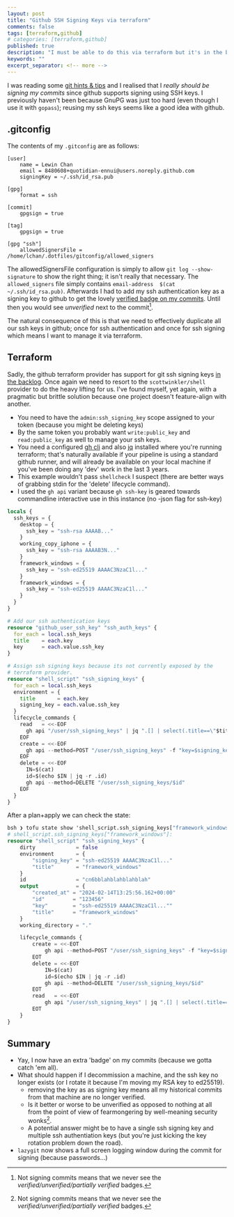 ```yaml
---
layout: post
title: "Github SSH Signing Keys via terraform"
comments: false
tags: [terraform,github]
# categories: [terraform,github]
published: true
description: "I must be able to do this via terraform but it's in the backlog"
keywords: ""
excerpt_separator: <!-- more -->
---
```


I was reading some [git hints & tips](https://blog.gitbutler.com/git-tips-and-tricks/) and I realised that I _really should be signing my commits_ since github supports signing using SSH keys. I previously haven't been because GnuPG was just too hard (even though I use it with `gopass`); reusing my ssh keys seems like a good idea with github.

<!-- more -->

## .gitconfig

The contents of my `.gitconfig` are as follows:

```
[user]
	name = Lewin Chan
	email = 8480608+quotidian-ennui@users.noreply.github.com
	signingKey = ~/.ssh/id_rsa.pub

[gpg]
	format = ssh

[commit]
	gpgsign = true

[tag]
	gpgsign = true

[gpg "ssh"]
	allowedSignersFile = /home/lchan/.dotfiles/gitconfig/allowed_signers
```

The allowedSignersFile configuration is simply to allow `git log --show-signature` to show the right thing; it isn't really that necessary. The `allowed_signers` file simply contains `email-address  $(cat ~/.ssh/id_rsa.pub)`. Afterwards I had to add my ssh authentication key as a signing key to github to get the lovely [verified badge on my commits](https://github.com/quotidian-ennui/ubuntu-dpm/commit/417c7a2ccc3997bd47dc519109be31fb971320ac). Until then you would see _unverified_ next to the commit[^1].

The natural consequence of this is that we need to effectively duplicate all our ssh keys in github; once for ssh authentication and once for ssh signing which means I want to manage it via terraform.

## Terraform

Sadly, the github terraform provider has support for git ssh signing keys [in the backlog](https://github.com/integrations/terraform-provider-github/issues/1917). Once again we need to resort to the `scottwinkler/shell` provider to do the heavy lifting for us. I've found myself, yet again, with a pragmatic but brittle solution because one project doesn't feature-align with another.

- You need to have the `admin:ssh_signing_key` scope assigned to your token (because you might be deleting keys)
- By the same token you probably want `write:public_key` and `read:public_key` as well to manage your ssh keys.
- You need a configured [gh cli](https://github.com/cli/cli) and also [jq](https://github.com/jqlang/jq) installed where you're running terraform; that's naturally available if your pipeline is using a standard github runner, and will already be available on your local machine if you've been doing any 'dev' work in the last 3 years.
- This example wouldn't pass `shellcheck` I suspect (there are better ways of grabbing stdin for the 'delete' lifecycle command).
- I used the `gh api` variant because `gh ssh-key` is geared towards commandline interactive use in this instance (no -json flag for ssh-key)

```terraform
locals {
  ssh_keys = {
    desktop = {
      ssh_key = "ssh-rsa AAAAB..."
    }
    working_copy_iphone = {
      ssh_key = "ssh-rsa AAAAB3N..."
    }
    framework_windows = {
      ssh_key = "ssh-ed25519 AAAAC3NzaC1l..."
    }
    framework_windows = {
      ssh_key = "ssh-ed25519 AAAAC3NzaC1l..."
    }
  }
}

# Add our ssh authentication keys
resource "github_user_ssh_key" "ssh_auth_keys" {
  for_each = local.ssh_keys
  title    = each.key
  key      = each.value.ssh_key
}

# Assign ssh signing keys because its not currently exposed by the
# terraform provider.
resource "shell_script" "ssh_signing_keys" {
  for_each = local.ssh_keys
  environment = {
    title       = each.key
    signing_key = each.value.ssh_key
  }
  lifecycle_commands {
    read   = <<-EOF
      gh api "/user/ssh_signing_keys" | jq ".[] | select(.title==\"$title\")"
    EOF
    create = <<-EOF
      gh api --method=POST "/user/ssh_signing_keys" -f "key=$signing_key" -f "title=$title"
    EOF
    delete = <<-EOF
      IN=$(cat)
      id=$(echo $IN | jq -r .id)
      gh api --method=DELETE "/user/ssh_signing_keys/$id"
    EOF
  }
}
```

After a plan+apply we can check the state:

```terraform
bsh ❯ tofu state show 'shell_script.ssh_signing_keys["framework_windows"]'
# shell_script.ssh_signing_keys["framework_windows"]:
resource "shell_script" "ssh_signing_keys" {
    dirty             = false
    environment       = {
        "signing_key" = "ssh-ed25519 AAAAC3NzaC1l..."
        "title"       = "framework_windows"
    }
    id                = "cn6bblahblahblahblah"
    output            = {
        "created_at" = "2024-02-14T13:25:56.162+00:00"
        "id"         = "123456"
        "key"        = "ssh-ed25519 AAAAC3NzaC1l...""
        "title"      = "framework_windows"
    }
    working_directory = "."

    lifecycle_commands {
        create = <<-EOT
            gh api --method=POST "/user/ssh_signing_keys" -f "key=$signing_key" -f "title=$title"
        EOT
        delete = <<-EOT
            IN=$(cat)
            id=$(echo $IN | jq -r .id)
            gh api --method=DELETE "/user/ssh_signing_keys/$id"
        EOT
        read   = <<-EOT
            gh api "/user/ssh_signing_keys" | jq ".[] | select(.title==\"$title\")"
        EOT
    }
}
```

## Summary

- Yay, I now have an extra 'badge' on my commits (because we gotta catch 'em all).
- What should happen if I decommission a machine, and the ssh key no longer exists (or I rotate it because I'm moving my RSA key to ed25519).
  - removing the key as as signing key means all my historical commits from that machine are no longer verified.
  - Is it better or worse to be unverified as opposed to nothing at all from the point of view of fearmongering by well-meaning security wonks[^1].
  - A potential answer might be to have a single ssh signing key and multiple ssh authentiation keys (but you're just kicking the key rotation problem down the road).
- `lazygit` now shows a full screen logging window during the commit for signing (because passwords...)

[^1]: Not signing commits means that we never see the _verified/unverified/partially verified_ badges.
